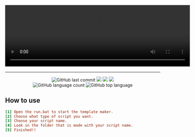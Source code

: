 <h2 align="center">
  <!-- <img alt="logo" src="https://i.imgur.com/6eeF47i.png" width="600" heigth="200" /> -->
  <!-- add a video -->
  <video width="600" height="200" controls>
    <source src="https://i.imgur.com/1QVTOrH.mp4" type="video/mp4">
</h2>

---
<p align="center">
  <img alt="GitHub last commit" src="https://img.shields.io/github/last-commit/AmpedScripts/Fivem-Script-Template">
  <img src="https://img.shields.io/github/issues/AmpedScripts/Fivem-Script-Template">
  <img src="https://img.shields.io/github/issues-closed-raw/AmpedScripts/Fivem-Script-Template">
  <img src="https://img.shields.io/github/issues-pr-closed-raw/AmpedScripts/Fivem-Script-Template">
  </br>
  <img alt="GitHub language count" src="https://img.shields.io/github/languages/count/AmpedScripts/Fivem-Script-Template">
  <img alt="GitHub top language" src="https://img.shields.io/github/languages/top/AmpedScripts/Fivem-Script-Template">
  </br>
</p>





## How to use
```ini
[1] Open the run.bat to start the template maker.
[2] Choose what type of script you want.
[3] Choose your script name.
[4] Look in the folder that is made with your script name.
[5] Finished!!
```
